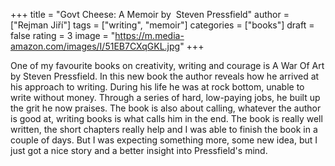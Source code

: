 +++
title = "Govt Cheese: A Memoir by  Steven Pressfield"
author = ["Rejman Jiří"]
tags = ["writing", "memoir"]
categories = ["books"]
draft = false
rating = 3
image = "https://m.media-amazon.com/images/I/51EB7CXqGKL.jpg"
+++

One of my favourite books on creativity, writing and courage is A War Of Art by Steven Pressfield. In this new book the author reveals how he arrived at his approach to writing. During his life he was at rock bottom, unable to write without money. Through a series of hard, low-paying jobs, he built up the grit he now praises. The book is also about calling, whatever the author is good at, writing books is what calls him in the end. The book is really well written, the short chapters really help and I was able to finish the book in a couple of days. But I was expecting something more, some new idea, but I just got a nice story and a better insight into Pressfield's mind.

<!--more-->
